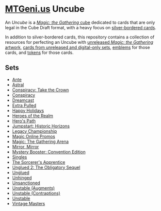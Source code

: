 # [MTGeni.us](https://mtgeni.us) Uncube

An _Uncube_ is a
[_Magic: the Gathering_ cube](https://mtg.gamepedia.com/Cube_Draft) dedicated to
cards that are only legal in the Cube Draft format, with a heavy focus on
[silver-bordered cards](http://mtg.gamepedia.com/Silver-bordered).

In addition to silver-bordered cards, this repository contains a collection of
resources for perfecting an Uncube with
[unreleased _Magic: the Gathering_ artwork](https://github.com/mtgenius/uncube/tree/master/artwork),
[cards from unreleased and digital-only sets](https://github.com/mtgenius/uncube/tree/master/cards),
[emblems](https://github.com/mtgenius/uncube/tree/master/emblems) for those
cards, and [tokens](https://github.com/mtgenius/uncube/tree/master/tokens) for
those cards.

## Sets

* [Ante](https://github.com/mtgenius/uncube/blob/master/sets/ante.md)
* [Astral](https://github.com/mtgenius/uncube/blob/master/sets/astral.md)
* [Conspiracy: Take the Crown](https://github.com/mtgenius/uncube/blob/master/sets/conspiracy-take-the-crown.md)
* [Conspiracy](https://github.com/mtgenius/uncube/blob/master/sets/conspiracy.md)
* [Dreamcast](https://github.com/mtgenius/uncube/blob/master/sets/dreamcast.md)
* [Extra Pulled](https://github.com/mtgenius/uncube/blob/master/sets/extra-pulled.md)
* [Happy Holidays](https://github.com/mtgenius/uncube/blob/master/sets/happy-holidays.md)
* [Heroes of the Realm](https://github.com/mtgenius/uncube/blob/master/sets/heroes-of-the-realm.md)
* [Hero's Path](https://github.com/mtgenius/uncube/blob/master/sets/heros-path.md)
* [Jumpstart: Historic Horizons](https://github.com/mtgenius/uncube/blob/master/sets/jumpstart-historic-horizons.md)
* [Legacy Championship](https://github.com/mtgenius/uncube/blob/master/sets/legacy-championship.md)
* [Magic Online Promos](https://github.com/mtgenius/uncube/blob/master/sets/magic-online-promos.md)
* [Magic: The Gathering Arena](https://github.com/mtgenius/uncube/blob/master/sets/magic-the-gathering-arena.md)
* [Mirror, Mirror](https://github.com/mtgenius/uncube/blob/master/sets/mirror-mirror.md)
* [Mystery Booster: Convention Edition](https://github.com/mtgenius/uncube/blob/master/sets/mystery-booster-convention-edition.md)
* [Singles](https://github.com/mtgenius/uncube/blob/master/sets/singles.md)
* [The Sorcerer's Apprentice](https://github.com/mtgenius/uncube/blob/master/sets/the-sorcerers-apprentice.md)
* [Unglued 2: The Obligatory Sequel](https://github.com/mtgenius/uncube/blob/master/sets/unglued-2-the-obligatory-sequel.md)
* [Unglued](https://github.com/mtgenius/uncube/blob/master/sets/unglued.md)
* [Unhinged](https://github.com/mtgenius/uncube/blob/master/sets/unhinged.md)
* [Unsanctioned](https://github.com/mtgenius/uncube/blob/master/sets/unsanctioned.md)
* [Unstable (Augments)](https://github.com/mtgenius/uncube/blob/master/sets/unstable-augments.md)
* [Unstable (Contraptions)](https://github.com/mtgenius/uncube/blob/master/sets/unstable-contraptions.md)
* [Unstable](https://github.com/mtgenius/uncube/blob/master/sets/unstable.md)
* [Vintage Masters](https://github.com/mtgenius/uncube/blob/master/sets/vintage-masters.md)
